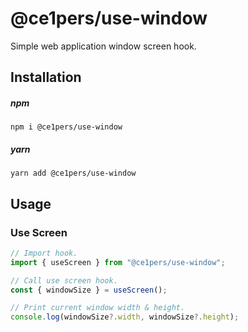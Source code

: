 # @ce1pers/use-window

Simple web application window screen hook.

## Installation

##### npm

`npm i @ce1pers/use-window`

##### yarn

`yarn add @ce1pers/use-window`

## Usage

### Use Screen
```javascript
// Import hook.
import { useScreen } from "@ce1pers/use-window";

// Call use screen hook.
const { windowSize } = useScreen();

// Print current window width & height.
console.log(windowSize?.width, windowSize?.height);
```
